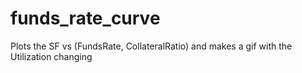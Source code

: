 # funds_rate_curve
Plots the SF vs (FundsRate, CollateralRatio) and makes a gif with the Utilization changing 
